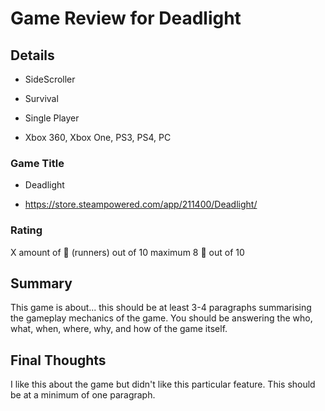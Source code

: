 # Game Review for Deadlight

## Details

- SideScroller

- Survival

- Single Player

- Xbox 360, Xbox One, PS3, PS4, PC

### Game Title

- Deadlight

- https://store.steampowered.com/app/211400/Deadlight/

### Rating
X amount of :runner: (runners) out of 10 maximum
8 :runner: out of 10

## Summary
This game is about... this should be at least 3-4 paragraphs summarising the gameplay mechanics of the game. You should be answering the who, what, when, where, why, and how of the game itself.

## Final Thoughts
I like this about the game but didn't like this particular feature. This should be at a minimum of one paragraph.
